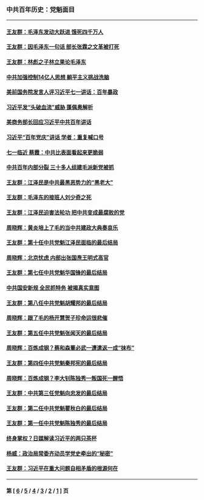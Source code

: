 ### 中共百年历史：党魁面目
---
#### [王友群：毛泽东发动大跃进 饿死四千万人](../../pages/nf1176107/n13177158.md?08230430) 
#### [王友群：因毛泽东一句话 部长张霖之文革被打死](../../pages/nf1176107/n13161711.md?08230430) 
#### [王友群：林彪之子林立果论毛泽东](../../pages/nf1176107/n13128622.md?08230430) 
#### [中共加强控制14亿人思想 躺平主义挑战洗脑](../../pages/nf1176107/n13094299.md?08230430) 
#### [美前国务院发言人评习近平七一讲话：百年暴政](../../pages/nf1176107/n13066986.md?08230430) 
#### [习近平发“头破血流”威胁 蓬佩奥解析](../../pages/nf1176107/n13063604.md?08230430) 
#### [美商务部长回应习近平中共百年讲话](../../pages/nf1176107/n13062903.md?08230430) 
#### [习近平“百年党庆”讲话 学者：重复喊口号](../../pages/nf1176107/n13061411.md?08230430) 
#### [七一临近 蔡霞：中共比表面看起来更脆弱](../../pages/nf1176107/n13056418.md?08230430) 
#### [中共百年内部分裂 三十多人组建毛派新党被抓](../../pages/nf1176107/n13044023.md?08230430) 
#### [王友群：江泽民是中共最黑恶势力的“黑老大”](../../pages/nf1176107/n13022180.md?08230430) 
#### [王友群：毛泽东的接班人刘少奇之死](../../pages/nf1176107/n12991772.md?08230430) 
#### [王友群：江泽民迫害法轮功 把中共变成最腐败的党](../../pages/nf1176107/n12947347.md?08230430) 
#### [周晓辉：黄炎培上了毛的当中共建政大典奏哀乐](../../pages/nf1176107/n12942780.md?08230430) 
#### [王友群：第十任中共党魁江泽民面临的最后结局](../../pages/nf1176107/n12933748.md?08230430) 
#### [周晓辉：北京忧虑 内部出张国焘王明式高官](../../pages/nf1176107/n12931709.md?08230430) 
#### [王友群：第七任中共党魁华国锋的最后结局](../../pages/nf1176107/n12918457.md?08230430) 
#### [中共国安新规 全民抓特务 被揭真实意图](../../pages/nf1176107/n12911615.md?08230430) 
#### [王友群：第八任中共党魁胡耀邦的最后结局](../../pages/nf1176107/n12902918.md?08230430) 
#### [周晓辉：跟了毛的杨开慧贺子珍命运很悲催](../../pages/nf1176107/n12877804.md?08230430) 
#### [王友群：第五任中共党魁张闻天的最后结局](../../pages/nf1176107/n12865420.md?08230430) 
#### [周晓辉：百炼成钢？蔡和森董必武一遭遣返一成“抹布”](../../pages/nf1176107/n12854806.md?08230430) 
#### [王友群：第四任中共党魁秦邦宪的最后结局](../../pages/nf1176107/n12855290.md?08230430) 
#### [周晓辉：百炼成钢？李大钊陈独秀一叛国死一醒悟](../../pages/nf1176107/n12847981.md?08230430) 
#### [王友群：中共第三任党魁向忠发的最后结局](../../pages/nf1176107/n12840390.md?08230430) 
#### [王友群：第二任中共党魁瞿秋白的最后结局](../../pages/nf1176107/n12824710.md?08230430) 
#### [王友群：第一任中共党魁陈独秀的最后结局](../../pages/nf1176107/n12809869.md?08230430) 
#### [终身掌权？日媒解读习近平的两只茶杯](../../pages/nf1176107/n12805064.md?08230430) 
#### [杨威：政治局常委齐动员学党史牵出的“秘密”](../../pages/nf1176107/n12764642.md?08230430) 
#### [王友群：习近平在重大问题自相矛盾的根源何在](../../pages/nf1176107/n12499563.md?08230430) 

---
#### 第 [ [6](./6.md?08230430) / [5](./5.md?08230430) / [4](./4.md?08230430) / [3](./3.md?08230430) / [2](./2.md?08230430) / [1](./1.md?08230430) ] 页
